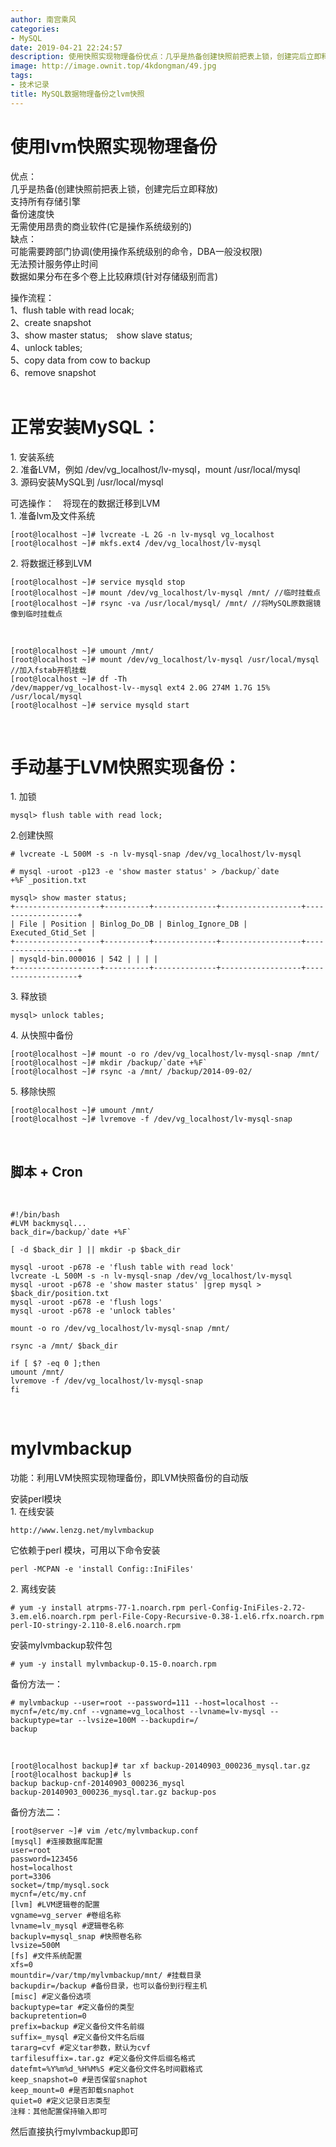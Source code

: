 ```yaml
---
author: 南宫乘风
categories:
- MySQL
date: 2019-04-21 22:24:57
description: 使用快照实现物理备份优点：几乎是热备创建快照前把表上锁，创建完后立即释放支持所有存储引擎备份速度快无需使用昂贵的商业软件它是操作系统级别的缺点：可能需要跨部门协调使用操作系统级别的命令，一般没权限无法。。。。。。。
image: http://image.ownit.top/4kdongman/49.jpg
tags:
- 技术记录
title: MySQL数据物理备份之lvm快照
---
```


<!--more-->

# 使用lvm快照实现物理备份

  
  
优点：  
几乎是热备\(创建快照前把表上锁，创建完后立即释放\)  
支持所有存储引擎  
备份速度快  
无需使用昂贵的商业软件\(它是操作系统级别的\)  
缺点：  
可能需要跨部门协调\(使用操作系统级别的命令，DBA一般没权限\)  
无法预计服务停止时间  
数据如果分布在多个卷上比较麻烦\(针对存储级别而言\)  
  
  
操作流程：  
1、flush table with read locak;  
2、create snapshot  
3、show master status;　show slave status;  
4、unlock tables;  
5、copy data from cow to backup  
6、remove snapshot  
 

# 正常安装MySQL：

  
1\. 安装系统  
2\. 准备LVM，例如 /dev/vg\_localhost/lv-mysql，mount /usr/local/mysql  
3\. 源码安装MySQL到 /usr/local/mysql  
  
可选操作：　将现在的数据迁移到LVM  
1\. 准备lvm及文件系统

```
[root@localhost ~]# lvcreate -L 2G -n lv-mysql vg_localhost
[root@localhost ~]# mkfs.ext4 /dev/vg_localhost/lv-mysql
```

  
2\. 将数据迁移到LVM

```
[root@localhost ~]# service mysqld stop
[root@localhost ~]# mount /dev/vg_localhost/lv-mysql /mnt/ //临时挂载点
[root@localhost ~]# rsync -va /usr/local/mysql/ /mnt/ //将MySQL原数据镜像到临时挂载点
```

  
 

```
[root@localhost ~]# umount /mnt/
[root@localhost ~]# mount /dev/vg_localhost/lv-mysql /usr/local/mysql //加入fstab开机挂载
[root@localhost ~]# df -Th
/dev/mapper/vg_localhost-lv--mysql ext4 2.0G 274M 1.7G 15% /usr/local/mysql
[root@localhost ~]# service mysqld start
```

  
 

# 手动基于LVM快照实现备份：

  
1\. 加锁

```
mysql> flush table with read lock;
```

  
2.创建快照

```
# lvcreate -L 500M -s -n lv-mysql-snap /dev/vg_localhost/lv-mysql

# mysql -uroot -p123 -e 'show master status' > /backup/`date +%F`_position.txt

mysql> show master status;
+-------------------+----------+--------------+------------------+-------------------+
| File | Position | Binlog_Do_DB | Binlog_Ignore_DB | Executed_Gtid_Set |
+-------------------+----------+--------------+------------------+-------------------+
| mysqld-bin.000016 | 542 | | | |
+-------------------+----------+--------------+------------------+-------------------+
```

  
  
3\. 释放锁

```
mysql> unlock tables;
```

  
4\. 从快照中备份

```
[root@localhost ~]# mount -o ro /dev/vg_localhost/lv-mysql-snap /mnt/
[root@localhost ~]# mkdir /backup/`date +%F`
[root@localhost ~]# rsync -a /mnt/ /backup/2014-09-02/
```

  
  
5\. 移除快照

```
[root@localhost ~]# umount /mnt/
[root@localhost ~]# lvremove -f /dev/vg_localhost/lv-mysql-snap
```

  
 

## 脚本 + Cron

 

```
#!/bin/bash
#LVM backmysql...
back_dir=/backup/`date +%F`

[ -d $back_dir ] || mkdir -p $back_dir

mysql -uroot -p678 -e 'flush table with read lock'
lvcreate -L 500M -s -n lv-mysql-snap /dev/vg_localhost/lv-mysql
mysql -uroot -p678 -e 'show master status' |grep mysql > $back_dir/position.txt
mysql -uroot -p678 -e 'flush logs'
mysql -uroot -p678 -e 'unlock tables'

mount -o ro /dev/vg_localhost/lv-mysql-snap /mnt/

rsync -a /mnt/ $back_dir

if [ $? -eq 0 ];then
umount /mnt/
lvremove -f /dev/vg_localhost/lv-mysql-snap
fi
```

  
  
  
 

# mylvmbackup

  
功能：利用LVM快照实现物理备份，即LVM快照备份的自动版  
  
安装perl模块  
1\. 在线安装

```
http://www.lenzg.net/mylvmbackup
```

  
它依赖于perl 模块，可用以下命令安装

```
perl -MCPAN -e 'install Config::IniFiles'
```

  
2\. 离线安装

```
# yum -y install atrpms-77-1.noarch.rpm perl-Config-IniFiles-2.72-3.em.el6.noarch.rpm perl-File-Copy-Recursive-0.38-1.el6.rfx.noarch.rpm perl-IO-stringy-2.110-8.el6.noarch.rpm
```

  
安装mylvmbackup软件包

```
# yum -y install mylvmbackup-0.15-0.noarch.rpm
```

  
  
备份方法一：

```
# mylvmbackup --user=root --password=111 --host=localhost --mycnf=/etc/my.cnf --vgname=vg_localhost --lvname=lv-mysql --backuptype=tar --lvsize=100M --backupdir=/
backup
```

  
 

```
[root@localhost backup]# tar xf backup-20140903_000236_mysql.tar.gz
[root@localhost backup]# ls
backup backup-cnf-20140903_000236_mysql
backup-20140903_000236_mysql.tar.gz backup-pos
```

  
  
备份方法二：

```
[root@server ~]# vim /etc/mylvmbackup.conf
[mysql] #连接数据库配置
user=root
password=123456
host=localhost
port=3306
socket=/tmp/mysql.sock
mycnf=/etc/my.cnf
[lvm] #LVM逻辑卷的配置
vgname=vg_server #卷组名称
lvname=lv_mysql #逻辑卷名称
backuplv=mysql_snap #快照卷名称
lvsize=500M
[fs] #文件系统配置
xfs=0
mountdir=/var/tmp/mylvmbackup/mnt/ #挂载目录
backupdir=/backup #备份目录，也可以备份到行程主机
[misc] #定义备份选项
backuptype=tar #定义备份的类型
backupretention=0
prefix=backup #定义备份文件名前缀
suffix=_mysql #定义备份文件名后缀
tararg=cvf #定义tar参数，默认为cvf
tarfilesuffix=.tar.gz #定义备份文件后缀名格式
datefmt=%Y%m%d_%H%M%S #定义备份文件名时间戳格式
keep_snapshot=0 #是否保留snaphot
keep_mount=0 #是否卸载snaphot
quiet=0 #定义记录日志类型
注释：其他配置保持输入即可
```

  
  
然后直接执行mylvmbackup即可